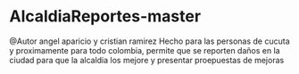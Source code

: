 # AlcaldiaReportes-master
@Autor angel aparicio y cristian ramirez
Hecho para las personas de cucuta y proximamente para todo colombia, permite que se reporten daños en la ciudad para que la alcaldia los mejore y presentar proepuestas de mejoras
